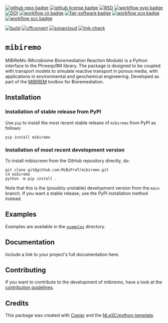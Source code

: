 
[![github repo badge](https://img.shields.io/badge/github-repo-000.svg?logo=github&labelColor=gray&color=blue)](https://github.com/MiBiPreT/mibiremo)
[![github license badge](https://img.shields.io/github/license/MiBiPreT/mibiremo)](https://github.com/MiBiPreT/mibiremo) 
[![RSD](https://img.shields.io/badge/rsd-mibiremo-00a3e3.svg)](https://www.research-software.nl/software/mibiremo) 
[![workflow pypi badge](https://img.shields.io/pypi/v/mibiremo.svg?colorB=blue)](https://pypi.python.org/project/mibiremo/) 
[![DOI](https://zenodo.org/badge/DOI/10.5281/zenodo.15180602.svg)](https://doi.org/10.5281/zenodo.15180602)
[![workflow cii badge](https://bestpractices.coreinfrastructure.org/projects/10401/badge)](https://bestpractices.coreinfrastructure.org/projects/10401) 
[![fair-software badge](https://img.shields.io/badge/fair--software.eu-%E2%97%8F%20%20%E2%97%8F%20%20%E2%97%8F%20%20%E2%97%8F%20%20%E2%97%8B-yellow)](https://fair-software.eu) 
[![workflow scq badge](https://sonarcloud.io/api/project_badges/measure?project=MiBiPreT_mibiremo&metric=alert_status)](https://sonarcloud.io/dashboard?id=MiBiPreT_mibiremo) 
[![workflow scc badge](https://sonarcloud.io/api/project_badges/measure?project=MiBiPreT_mibiremo&metric=coverage)](https://sonarcloud.io/dashboard?id=MiBiPreT_mibiremo)
<!-- [![Documentation Status](https://readthedocs.org/projects/mibiremobadge/?version=latest)](https://mibiremo.readthedocs.io/en/latest/?badge=latest) -->
[![build](https://github.com/MiBiPreT/mibiremo/actions/workflows/build.yml/badge.svg)](https://github.com/MiBiPreT/mibiremo/actions/workflows/build.yml)
[![cffconvert](https://github.com/MiBiPreT/mibiremo/actions/workflows/cffconvert.yml/badge.svg)](https://github.com/MiBiPreT/mibiremo/actions/workflows/cffconvert.yml)
[![sonarcloud](https://github.com/MiBiPreT/mibiremo/actions/workflows/sonarcloud.yml/badge.svg)](https://github.com/MiBiPreT/mibiremo/actions/workflows/sonarcloud.yml)
[![link-check](https://github.com/MiBiPreT/mibiremo/actions/workflows/link-check.yml/badge.svg)](https://github.com/MiBiPreT/mibiremo/actions/workflows/link-check.yml)


# `mibiremo`

MiBiReMo (Microbiome Bioremediation Reaction Module) is a Python interface to the PhreeqcRM library. The package is designed to be coupled with transport models to simulate reactive transport in porous media, with applications in environmental and geochemical engineering. Developed as part of the [MIBIREM](https://www.mibirem.eu/) toolbox for Bioremediation.

## Installation

### Installation of stable release from PyPI

Use `pip` to install the most recent stable release of `mibiremo` from PyPI as follows:

```console
pip install mibiremo
```

### Installation of most recent development version

To install mibiscreen from the GitHub repository directly, do:

```console
git clone git@github.com:MiBiPreT/mibiremo.git
cd mibiremo
python -m pip install .
```

Note that this is the (possibly unstable) development version from the `main` branch. If you want a stable release, use the PyPI installation method instead.

## Examples
Examples are available in the [`examples`](examples/) directory. 

## Documentation

Include a link to your project's full documentation here.

## Contributing

If you want to contribute to the development of mibiremo,
have a look at the [contribution guidelines](CONTRIBUTING.md).

## Credits

This package was created with [Copier](https://github.com/copier-org/copier) and the [NLeSC/python-template](https://github.com/NLeSC/python-template).
